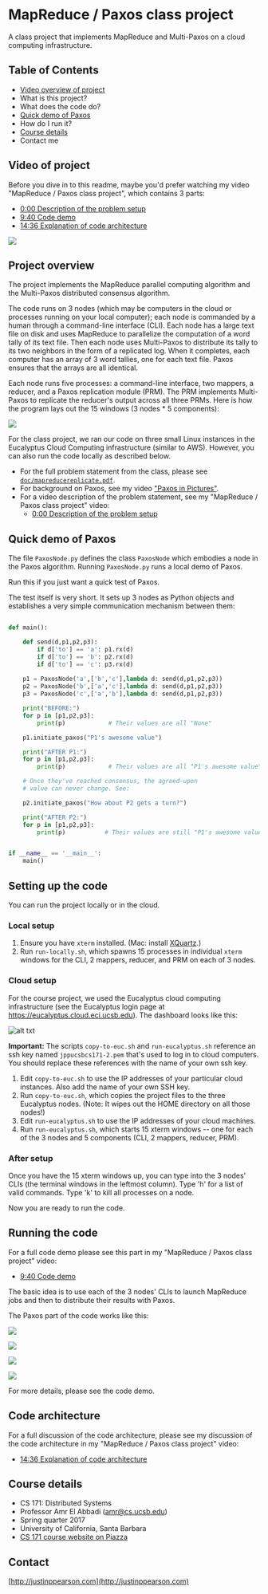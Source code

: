 # MapReduce / Paxos class project

A class project that implements MapReduce and Multi-Paxos on a cloud computing infrastructure.

## Table of Contents

- [Video overview of project](#video-of-project)
- What is this project?
- What does the code do?
- [Quick demo of Paxos](#quick-demo-of-paxos)
- How do I run it?
- [Course details](#course-details)
- Contact me



## Video of project

Before you dive in to this readme, maybe you'd prefer watching my video "MapReduce / Paxos class project", which contains 3 parts:

- [0:00 Description of the problem setup](https://youtu.be/4J92zbRWlzk)
- [9:40 Code demo](https://youtu.be/4J92zbRWlzk?t=9m40s)
- [14:36 Explanation of code architecture](https://youtu.be/4J92zbRWlzk?t=14m36s)

![](Images/paxos-project-on-youtube.png)





## Project overview

The project implements the MapReduce parallel computing algorithm and the Multi-Paxos distributed consensus algorithm.

The code runs on 3 nodes (which may be computers in the cloud or processes running on your local computer); each node is commanded by a human through a command-line interface (CLI). Each node has a large text file on disk and uses MapReduce to parallelize the computation of a word tally of its text file. Then each node uses Multi-Paxos to distribute its tally to its two neighbors in the form of a replicated log. When it completes, each computer has an array of 3 word tallies, one for each text file. Paxos ensures that the arrays are all identical.

Each node runs five processes: a command-line interface, two mappers, a reducer, and a Paxos replication module (PRM). The PRM implements Multi-Paxos to replicate the reducer's output across all three PRMs. Here is how the program lays out the 15 windows (3 nodes * 5 components):

![](Images/mapreduce-multipaxos-overview-annotated.png)

For the class project, we ran our code on three small Linux instances in the Eucalyptus Cloud Computing infrastructure (similar to AWS). However, you can also run the code locally as described below.


- For the full problem statement from the class, please see [`doc/mapreducereplicate.pdf`](doc/mapreducereplicate.pdf).
- For background on Paxos, see my video ["Paxos in Pictures"](https://youtu.be/UUQ8xYWR4do).
- For a video description of the problem statement, see my "MapReduce / Paxos class project" video:
    - [0:00 Description of the problem setup](https://youtu.be/4J92zbRWlzk)


## Quick demo of Paxos

The file `PaxosNode.py` defines the class `PaxosNode` which embodies a node in the Paxos algorithm. Running `PaxosNode.py` runs a local demo of Paxos.

Run this if you just want a quick test of Paxos.

The test itself is very short. It sets up 3 nodes as Python objects and establishes a very simple communication mechanism between them:

```python

def main():

    def send(d,p1,p2,p3):
        if d['to'] == 'a': p1.rx(d)
        if d['to'] == 'b': p2.rx(d)
        if d['to'] == 'c': p3.rx(d)
    
    p1 = PaxosNode('a',['b','c'],lambda d: send(d,p1,p2,p3))
    p2 = PaxosNode('b',['a','c'],lambda d: send(d,p1,p2,p3))
    p3 = PaxosNode('c',['a','b'],lambda d: send(d,p1,p2,p3))

    print("BEFORE:")
    for p in [p1,p2,p3]:
        print(p)            # Their values are all "None"

    p1.initiate_paxos("P1's awesome value")

    print("AFTER P1:")
    for p in [p1,p2,p3]:
        print(p)            # Their values are all "P1's awesome value"

    # Once they've reached consensus, the agreed-upon
    # value can never change. See:

    p2.initiate_paxos("How about P2 gets a turn?")

    print("AFTER P2:")
    for p in [p1,p2,p3]:
        print(p)           # Their values are still "P1's awesome value"


if __name__ == '__main__':
    main()
```




## Setting up the code

You can run the project locally or in the cloud.

### Local setup

1. Ensure you have `xterm` installed. (Mac: install [XQuartz](https://www.xquartz.org/).)
2. Run `run-locally.sh`, which spawns 15 processes in individual `xterm` windows for the CLI, 2 mappers, reducer, and PRM on each of 3 nodes.



### Cloud setup

For the course project, we used the Eucalyptus cloud computing infrastructure (see the Eucalyptus login page at <https://eucalyptus.cloud.eci.ucsb.edu>). The dashboard looks like this:

![alt txt](Images/eucalyptus-web-home.png)

**Important:** The scripts `copy-to-euc.sh` and `run-eucalyptus.sh` reference an ssh key named `jppucsbcs171-2.pem` that's used to log in to cloud computers. You should replace these references with the name of your own ssh key.

1. Edit `copy-to-euc.sh` to use the IP addresses of your particular cloud instances. Also add the name of your own SSH key.
2. Run `copy-to-euc.sh`, which copies the project files to the three Eucalyptus nodes. (Note: It wipes out the HOME directory on all those nodes!)
3. Edit `run-eucalyptus.sh` to use the IP addresses of your cloud machines.
4. Run `run-eucalyptus.sh`, which starts 15 xterm windows -- one for each of the 3 nodes and 5 components (CLI, 2 mappers, reducer, PRM). 


### After setup

Once you have the 15 xterm windows up, you can type into the 3 nodes' CLIs (the terminal windows in the leftmost column). Type 'h' for a list of valid commands. Type 'k' to kill all processes on a node. 

Now you are ready to run the code.



## Running the code

For a full code demo please see this part in my "MapReduce / Paxos class project" video:

- [9:40 Code demo](https://youtu.be/4J92zbRWlzk?t=9m40s)

The basic idea is to use each of the 3 nodes' CLIs to launch MapReduce jobs and then to distribute their results with Paxos. 

The Paxos part of the code works like this:

![](Images/step1.jpg)

![](Images/step2.jpg)

![](Images/step3.jpg)

![](Images/step4.jpg)


For more details, please see the code demo.


## Code architecture

For a full discussion of the code architecture, please see my discussion of the code architecture in my "MapReduce / Paxos class project" video: 

- [14:36 Explanation of code architecture](https://youtu.be/4J92zbRWlzk?t=14m36s)

## Course details

- CS 171: Distributed Systems
- Professor Amr El Abbadi (amr@cs.ucsb.edu)
- Spring quarter 2017
- University of California, Santa Barbara
- [CS 171 course website on Piazza](https://piazza.com/class/j0gbt8opotz2rh)



## Contact

[http://justinppearson.com](http://justinppearson.com)




